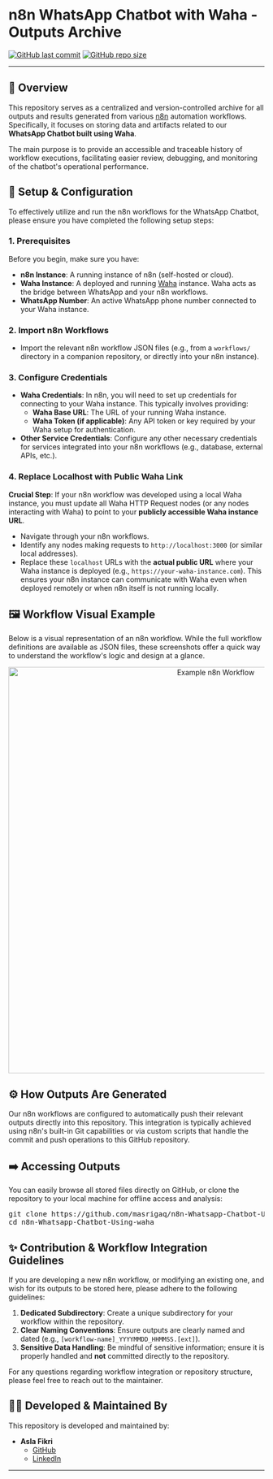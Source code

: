 # n8n WhatsApp Chatbot with Waha - Outputs Archive

[![GitHub last commit](https://img.shields.io/github/last-commit/masrigaa/n8n-Whatsapp-Chatbot-Using-waha?style=for-the-badge&label=Last%20Update)](https://github.com/masrigaa/n8n-Whatsapp-Chatbot-Using-waha)
[![GitHub repo size](https://img.shields.io/github/repo-size/masrigaa/n8n-Whatsapp-Chatbot-Using-waha?style=for-the-badge&label=Repo%20Size)](https://github.com/masrigaa/n8n-Whatsapp-Chatbot-Using-waha)

---

## 🚀 Overview

This repository serves as a centralized and version-controlled archive for all outputs and results generated from various [n8n](https://n8n.io/) automation workflows. Specifically, it focuses on storing data and artifacts related to our **WhatsApp Chatbot built using Waha**.

The main purpose is to provide an accessible and traceable history of workflow executions, facilitating easier review, debugging, and monitoring of the chatbot's operational performance.

## 🔧 Setup & Configuration

To effectively utilize and run the n8n workflows for the WhatsApp Chatbot, please ensure you have completed the following setup steps:

### 1. Prerequisites

Before you begin, make sure you have:
*   **n8n Instance**: A running instance of n8n (self-hosted or cloud).
*   **Waha Instance**: A deployed and running [Waha](https://waha.devlike.pro) instance. Waha acts as the bridge between WhatsApp and your n8n workflows.
*   **WhatsApp Number**: An active WhatsApp phone number connected to your Waha instance.

### 2. Import n8n Workflows

*   Import the relevant n8n workflow JSON files (e.g., from a `workflows/` directory in a companion repository, or directly into your n8n instance).

### 3. Configure Credentials

*   **Waha Credentials**: In n8n, you will need to set up credentials for connecting to your Waha instance. This typically involves providing:
    *   **Waha Base URL**: The URL of your running Waha instance.
    *   **Waha Token (if applicable)**: Any API token or key required by your Waha setup for authentication.
*   **Other Service Credentials**: Configure any other necessary credentials for services integrated into your n8n workflows (e.g., database, external APIs, etc.).

### 4. Replace Localhost with Public Waha Link

**Crucial Step**: If your n8n workflow was developed using a local Waha instance, you must update all Waha HTTP Request nodes (or any nodes interacting with Waha) to point to your **publicly accessible Waha instance URL**.

*   Navigate through your n8n workflows.
*   Identify any nodes making requests to `http://localhost:3000` (or similar local addresses).
*   Replace these `localhost` URLs with the **actual public URL** where your Waha instance is deployed (e.g., `https://your-waha-instance.com`). This ensures your n8n instance can communicate with Waha even when deployed remotely or when n8n itself is not running locally.

## 🖼️ Workflow Visual Example

Below is a visual representation of an n8n workflow. While the full workflow definitions are available as JSON files, these screenshots offer a quick way to understand the workflow's logic and design at a glance.

<p align="center">
  <img width="800" alt="Example n8n Workflow" src="https://cdn.discordapp.com/attachments/1011316700316192839/1410963679783944272/Screenshot_2025-08-29_190315.png?ex=68b2edd3&is=68b19c53&hm=7f9a967e7f60e0b11cebf8dc56c1cf1e21766c15dc5bc0770e69235b6ddefe14" />
</p>

## ⚙️ How Outputs Are Generated

Our n8n workflows are configured to automatically push their relevant outputs directly into this repository. This integration is typically achieved using n8n's built-in Git capabilities or via custom scripts that handle the commit and push operations to this GitHub repository.

## ➡️ Accessing Outputs

You can easily browse all stored files directly on GitHub, or clone the repository to your local machine for offline access and analysis:

<pre>git clone https://github.com/masrigaq/n8n-Whatsapp-Chatbot-Using-waha.git 
cd n8n-Whatsapp-Chatbot-Using-waha
</pre>

## ✨ Contribution & Workflow Integration Guidelines

If you are developing a new n8n workflow, or modifying an existing one, and wish for its outputs to be stored here, please adhere to the following guidelines:

1.  **Dedicated Subdirectory**: Create a unique subdirectory for your workflow within the repository.
2.  **Clear Naming Conventions**: Ensure outputs are clearly named and dated (e.g., `[workflow-name]_YYYYMMDD_HHMMSS.[ext]`).
3.  **Sensitive Data Handling**: Be mindful of sensitive information; ensure it is properly handled and **not** committed directly to the repository.

For any questions regarding workflow integration or repository structure, please feel free to reach out to the maintainer.

## 👨‍💻 Developed & Maintained By

This repository is developed and maintained by:

-   **Asla Fikri**
    -   [GitHub](https://github.com/masrigaa)
    -   [LinkedIn](https://www.linkedin.com/in/aslamul-fikri-alfirdausi)

---
